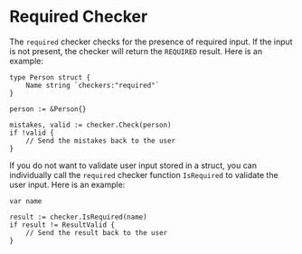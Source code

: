 # Required Checker

The ```required``` checker checks for the presence of required input. If the input is not present, the checker will return the ```REQUIRED``` result. Here is an example:

```golang
type Person struct {
    Name string `checkers:"required"`
}

person := &Person{}

mistakes, valid := checker.Check(person)
if !valid {
    // Send the mistakes back to the user
}
```

If you do not want to validate user input stored in a struct, you can individually call the ```required``` checker function ```IsRequired``` to validate the user input. Here is an example:

```golang
var name

result := checker.IsRequired(name)
if result != ResultValid {
    // Send the result back to the user
}
```
